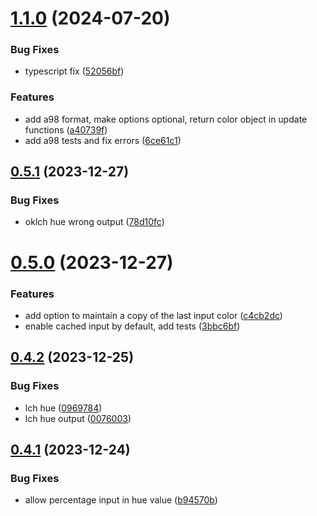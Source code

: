 # [1.1.0](https://github.com/jeronimoek/color-translate/compare/v0.5.1...v1.1.0) (2024-07-20)


### Bug Fixes

* typescript fix ([52056bf](https://github.com/jeronimoek/color-translate/commit/52056bfa8cc682164c018a000b000076f582def4))


### Features

* add a98 format, make options optional, return color object in update functions ([a40739f](https://github.com/jeronimoek/color-translate/commit/a40739f1fa59f6230c4d243170ad414a4b0f4555))
* add a98 tests and fix errors ([6ce61c1](https://github.com/jeronimoek/color-translate/commit/6ce61c1340d7772abf90717e28635ed054ab12f2))



## [0.5.1](https://github.com/jeronimoek/color-translate/compare/v0.5.0...v0.5.1) (2023-12-27)


### Bug Fixes

* oklch hue wrong output ([78d10fc](https://github.com/jeronimoek/color-translate/commit/78d10fc4746d86fca5b134435d3511b6ae6c9c17))



# [0.5.0](https://github.com/jeronimoek/color-translate/compare/v0.4.2...v0.5.0) (2023-12-27)


### Features

* add option to maintain a copy of the last input color ([c4cb2dc](https://github.com/jeronimoek/color-translate/commit/c4cb2dcfc2f6c9f2cdf7a2293bd001c46d3172a3))
* enable cached input by default, add tests ([3bbc6bf](https://github.com/jeronimoek/color-translate/commit/3bbc6bf0c1328045edce2c129010cabc20af4599))



## [0.4.2](https://github.com/jeronimoek/color-translate/compare/v0.4.1...v0.4.2) (2023-12-25)


### Bug Fixes

* lch hue ([0969784](https://github.com/jeronimoek/color-translate/commit/0969784dd315ee1ef2f0e2b9f0d6bc9af84a1977))
* lch hue output ([0076003](https://github.com/jeronimoek/color-translate/commit/0076003764b79ab2b1157999e346fa6cca208fce))



## [0.4.1](https://github.com/jeronimoek/color-translate/compare/v0.4.0...v0.4.1) (2023-12-24)


### Bug Fixes

* allow percentage input in hue value ([b94570b](https://github.com/jeronimoek/color-translate/commit/b94570b8b435a2df7c5bf2bb332e480076459fe1))



